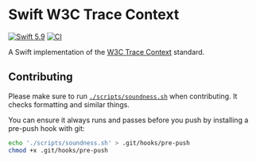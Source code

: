 # Swift W3C Trace Context

[![Swift 5.9](https://img.shields.io/badge/Swift-5.9-brightgreen.svg)](https://swift.org/download)
[![CI](https://github.com/slashmo/swift-w3c-trace-context/actions/workflows/ci.yml/badge.svg)](https://github.com/slashmo/swift-w3c-trace-context/actions/workflows/ci.yml)

A Swift implementation of the [W3C Trace Context](https://www.w3.org/TR/trace-context-1/) standard.

## Contributing

Please make sure to run [`./scripts/soundness.sh`](./scripts/soundness.sh) when contributing.
It checks formatting and similar things.

You can ensure it always runs and passes before you push by installing a pre-push hook with git:

```bash
echo './scripts/soundness.sh' > .git/hooks/pre-push
chmod +x .git/hooks/pre-push
```

